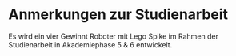# Anmerkungen zur Studienarbeit 
Es wird ein vier Gewinnt Roboter mit Lego Spike im Rahmen der Studienarbeit in Akademiephase 5 & 6 entwickelt.
